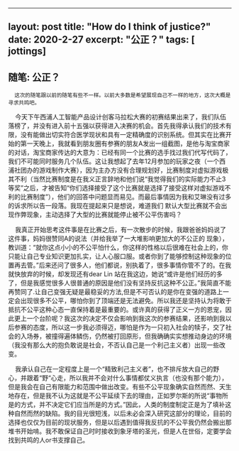 <script type="text/javascript" src="http://tajs.qq.com/stats?sId=66526224" charset="UTF-8"></script>
---
layout: post
title:  "How do I think of justice?"
date: 2020-2-27
excerpt: "公正？"
tags: [ jottings]
---
## 随笔: 公正？
 
      这次的随笔跟以前的随笔有些不一样。以前大多数是希望展现自己不一样的地方，这次大概是寻求共鸣吧。

&nbsp; &nbsp;   今天下午西浦人工智能产品设计创客马拉松大赛的初赛结果出来了，我们队伍落榜了，并没有进入前十五强以获得进入决赛的机会。首先我得承认我们的技术有限，没有能做出切实符合医学现状和具有一定精确度的识别系统。但其实在比赛开始的第一天晚上，我就看到朋友圈有参赛的朋友A发出一组截图，是他与淘宝商家的对话，淘宝商家传达的大意为：已经有同一个比赛的选手找过我们代写代码了，我们不可能同时服务几个队伍。这让我想起了去年12月参加的玩家之夜（一个西浦社团办的游戏制作大赛），因为主办方没有合理规划好，比赛制度对虚拟游戏极其不利（当然比赛制度是在我义正言辞地和他们说“我觉得我们的实际能力不止3等奖”之后，才被告知“你们选择接受了这个比赛就是选择了接受这样对虚拟游戏不利的比赛制度”），他们的回答中问题显而易见。而最后事情因为我和艾琳没有过多的诉求所以告一段落。我现在提起来只是想说，难道我们 默认大型比赛就不会出现作弊现象，主动选择了大型的比赛就能停止被不公平伤害吗？

&nbsp; &nbsp;   我真正开始思考这件事是在比赛之后，有一次散步的时候，我跟爸爸妈妈说了这件事，妈妈很赞同A的说法（并给我举了一大堆影响更加大的不公正的 现象），教训道：“就你这点小小的不公平怕什么，你这样的性格以后很难在社会上的，你只能让自己专业知识更加扎实，让人心服口服。或者你到了能够控制这种现象的位置再去管。”后来还问了很多人，他们都说，别执着了，很多事情你管不了的。在我就快放弃的时候，却发现还有dear Lin 站在我这边，她说“或许是他们经历的多了，但是我感觉很多人很普通的原因是他们没有坚持反抗这种不公正。”我简直不能再赞同了.让自己变强无疑是最稳妥的方法,但是不可否认的是你在变强的道路上一定会出现很多不公平，哪怕你到了顶端还是无法避免。所以我还是坚持认为将敢于抵抗不公平这种心态一直保持着是最重要的。或许真的获得了正义一方的恩宠，因此更上一个台阶呢？我这次的决定不仅会影响到我这次的参赛结果，还影响到我以后参赛的态度，所以这一步我必须得迈，哪怕是作为一只初入社会的犊子，交了社会的入场券，被撞得遍体鳞伤，仍然被打回原形，但我确确实实想推动身边的环境（我没有那么大的抱负敢说是社会，不否认自己是一个利己主义者）出现一些改变。

&nbsp;  &nbsp;  我承认自己在一定程度上是一个“精致利己主义者”，也不排斥放大自己的野心，并跟着“野“心走，所以我并不会对什么事情都仗义执言（也没有那个能力），但是我会在自己有限能力和范围中做出改变。有些不公平现象确实自然而然、天生地存在，但是我不认为这就是不公平延续下去的理由，正如罗尔斯的所说“事物所是的方式，并不决定它们应当所是的方式。”因此，人类的制度制定正是为了填补这种自然而然的缺陷。我的目光很短浅，以后未必会深入研究这部分的理论，目前的选择也仅仅为目前的现状服务，但是以后遇到值得我反抗的不公平我仍然会搬出那堆书开始啃。我不敢保证自己时时接收到象牙塔的圣光，但是人在世俗，定要学会找到共鸣的人or书支撑自己。

